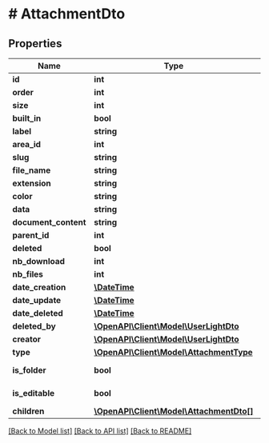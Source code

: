 # # AttachmentDto

## Properties

Name | Type | Description | Notes
------------ | ------------- | ------------- | -------------
**id** | **int** |  | [optional]
**order** | **int** |  | [optional]
**size** | **int** |  | [optional]
**built_in** | **bool** |  | [optional]
**label** | **string** |  |
**area_id** | **int** |  | [optional]
**slug** | **string** |  | [optional]
**file_name** | **string** |  | [optional]
**extension** | **string** |  | [optional]
**color** | **string** |  | [optional]
**data** | **string** |  | [optional]
**document_content** | **string** |  | [optional]
**parent_id** | **int** |  | [optional]
**deleted** | **bool** |  | [optional]
**nb_download** | **int** |  | [optional]
**nb_files** | **int** |  | [optional]
**date_creation** | [**\DateTime**](\DateTime.md) |  | [optional]
**date_update** | [**\DateTime**](\DateTime.md) |  | [optional]
**date_deleted** | [**\DateTime**](\DateTime.md) |  | [optional]
**deleted_by** | [**\OpenAPI\Client\Model\UserLightDto**](UserLightDto.md) |  | [optional]
**creator** | [**\OpenAPI\Client\Model\UserLightDto**](UserLightDto.md) |  | [optional]
**type** | [**\OpenAPI\Client\Model\AttachmentType**](AttachmentType.md) |  | [optional]
**is_folder** | **bool** |  | [optional] [readonly]
**is_editable** | **bool** |  | [optional] [readonly]
**children** | [**\OpenAPI\Client\Model\AttachmentDto[]**](AttachmentDto.md) |  | [optional]

[[Back to Model list]](../../README.md#models) [[Back to API list]](../../README.md#endpoints) [[Back to README]](../../README.md)
